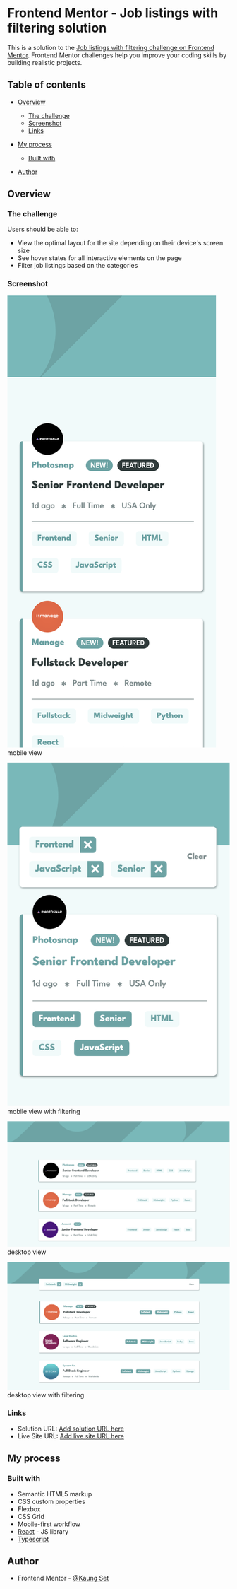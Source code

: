 # Frontend Mentor - Job listings with filtering solution

This is a solution to the [Job listings with filtering challenge on Frontend Mentor](https://www.frontendmentor.io/challenges/job-listings-with-filtering-ivstIPCt). Frontend Mentor challenges help you improve your coding skills by building realistic projects. 

## Table of contents

- [Overview](#overview)
  - [The challenge](#the-challenge)
  - [Screenshot](#screenshot)
  - [Links](#links)
- [My process](#my-process)
  - [Built with](#built-with)
 
- [Author](#author)


## Overview

### The challenge

Users should be able to:

- View the optimal layout for the site depending on their device's screen size
- See hover states for all interactive elements on the page
- Filter job listings based on the categories

### Screenshot

![](./public/screenshots/Screenshot%202023-06-11%20at%2013.27.13.png)
mobile view



![](./public/screenshots/Screenshot%202023-06-11%20at%2013.27.35.png)
mobile view with filtering



![](./public/screenshots/Screenshot%202023-06-11%20at%2013.27.47.png)
desktop view



![](./public/screenshots/Screenshot%202023-06-11%20at%2013.28.00.png)
desktop view with filtering


### Links

- Solution URL: [Add solution URL here](https://your-solution-url.com)
- Live Site URL: [Add live site URL here](https://your-live-site-url.com)

## My process

### Built with

- Semantic HTML5 markup
- CSS custom properties
- Flexbox
- CSS Grid
- Mobile-first workflow
- [React](https://reactjs.org/) - JS library
- [Typescript](https://www.typescriptlang.org/)


## Author

- Frontend Mentor - [@Kaung Set](https://www.frontendmentor.io/profile/erke31-2)

